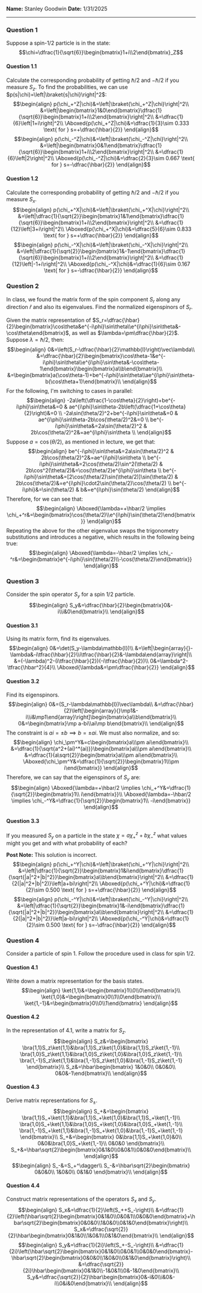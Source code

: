 **Name:** Stanley Goodwin
**Date:** 1/31/2025

---
### Question 1
Suppose a spin-$1/2$ particle is in the state:
$$\chi=\dfrac{1}{\sqrt{6}}\begin{bmatrix}1+i\\2\end{bmatrix}_Z$$
#### Question 1.1
Calculate the corresponding probability of getting $\hbar/2$ and $-\hbar/2$ if you measure $S_z$.
To find the probabilities, we can use $p(s|\chi)=\left|\braket{s|\chi}\right|^2$:
$$\begin{align}
p(\chi_+^Z|\chi)&=\left|\braket{\chi_+^Z|\chi}\right|^2\\
&=\left|\begin{bmatrix}1&0\end{bmatrix}\dfrac{1}{\sqrt{6}}\begin{bmatrix}1+i\\2\end{bmatrix}\right|^2\\
&=\dfrac{1}{6}\left|1+i\right|^2\\
\Aboxed{p(\chi_+^Z|\chi)&=\dfrac{1}{3}\sim 0.333 \text{ for } s=+\dfrac{\hbar}{2}}
\end{align}$$
$$\begin{align}
p(\chi_-^Z|\chi)&=\left|\braket{\chi_-^Z|\chi}\right|^2\\
&=\left|\begin{bmatrix}0&1\end{bmatrix}\dfrac{1}{\sqrt{6}}\begin{bmatrix}1+i\\2\end{bmatrix}\right|^2\\
&=\dfrac{1}{6}\left|2\right|^2\\
\Aboxed{p(\chi_-^Z|\chi)&=\dfrac{2}{3}\sim 0.667 \text{ for } s=-\dfrac{\hbar}{2}}
\end{align}$$
#### Question 1.2
Calculate the corresponding probability of getting $\hbar/2$ and $-\hbar/2$ if you measure $S_x$.
$$\begin{align}
p(\chi_+^X|\chi)&=\left|\braket{\chi_+^X|\chi}\right|^2\\
&=\left|\dfrac{1}{\sqrt{2}}\begin{bmatrix}1&1\end{bmatrix}\dfrac{1}{\sqrt{6}}\begin{bmatrix}1+i\\2\end{bmatrix}\right|^2\\
&=\dfrac{1}{12}\left|3+i\right|^2\\
\Aboxed{p(\chi_+^X|\chi)&=\dfrac{5}{6}\sim 0.833 \text{ for } s=+\dfrac{\hbar}{2}}
\end{align}$$
$$\begin{align}
p(\chi_-^X|\chi)&=\left|\braket{\chi_-^X|\chi}\right|^2\\
&=\left|\dfrac{1}{\sqrt{2}}\begin{bmatrix}1&-1\end{bmatrix}\dfrac{1}{\sqrt{6}}\begin{bmatrix}1+i\\2\end{bmatrix}\right|^2\\
&=\dfrac{1}{12}\left|-1+i\right|^2\\
\Aboxed{p(\chi_-^X|\chi)&=\dfrac{1}{6}\sim 0.167 \text{ for } s=-\dfrac{\hbar}{2}}
\end{align}$$
### Question 2
In class, we found the matrix form of the spin component $S_r$ along any direction $\hat r$ and also its eigenvalues. Find the normalized eigenspinors of $S_r$.

Given the matrix representation of $S_r=\dfrac{\hbar}{2}\begin{bmatrix}\cos\theta&e^{-i\phi}\sin\theta\\e^{i\phi}\sin\theta&-\cos\theta\end{bmatrix}$, as well as $\lambda=\pm\dfrac{\hbar}{2}$.
Suppose $\lambda=\hbar/2$, then:
$$\begin{align}
0&=\left(S_r-\dfrac{\hbar}{2}\mathbb{I}\right)\vec\lambda\\
&=\dfrac{\hbar}{2}\begin{bmatrix}\cos\theta-1&e^{-i\phi}\sin\theta\\e^{i\phi}\sin\theta&-\cos\theta-1\end{bmatrix}\begin{bmatrix}a\\b\end{bmatrix}\\
&=\begin{bmatrix}a(\cos\theta-1)+be^{-i\phi}\sin\theta\\ae^{i\phi}\sin\theta-b(\cos\theta+1)\end{bmatrix}\\
\end{align}$$
For the following, I'm switching to cases in parallel:
$$\begin{align}
-2a\left(\dfrac{1-\cos\theta}{2}\right)+be^{-i\phi}\sin\theta&=0 &
ae^{i\phi}\sin\theta-2b\left(\dfrac{1+\cos\theta}{2}\right)&=0 \\
-2a\sin(\theta/2)^2+be^{-i\phi}\sin\theta&=0 &
ae^{i\phi}\sin\theta-2b\cos(\theta/2)^2&=0 \\
be^{-i\phi}\sin\theta&=2a\sin(\theta/2)^2 &
2b\cos(\theta/2)^2&=ae^{i\phi}\sin\theta \\
\end{align}$$
Suppose $a=\cos(\theta/2)$, as mentioned in lecture, we get that:
$$\begin{align}
be^{-i\phi}\sin\theta&=2a\sin(\theta/2)^2 &
2b\cos(\theta/2)^2&=ae^{i\phi}\sin\theta \\
be^{-i\phi}\sin\theta&=2\cos(\theta/2)\sin^2(\theta/2) &
2b\cos^2(\theta/2)&=\cos(\theta/2)e^{i\phi}\sin\theta \\
be^{-i\phi}\sin\theta&=[2\cos(\theta/2)\sin(\theta/2)]\sin(\theta/2) &
2b\cos(\theta/2)&=e^{i\phi}\cdot2\sin(\theta/2)\cos(\theta/2) \\
be^{-i\phi}&=\sin(\theta/2) &
b&=e^{i\phi}\sin(\theta/2)
\end{align}$$
Therefore, for we can see that:
$$\begin{align}
\Aboxed{\lambda=+\hbar/2 \implies \chi_+^r&=\begin{bmatrix}\cos(\theta/2)\\e^{i\phi}\sin(\theta/2)\end{bmatrix}}
\end{align}$$
Repeating the above for the other eigenvalue swaps the trigonometry substitutions and introduces a negative, which results in the following being true:
$$\begin{align}
\Aboxed{\lambda=-\hbar/2 \implies \chi_-^r&=\begin{bmatrix}e^{-i\phi}\sin(\theta/2)\\-\cos(\theta/2)\end{bmatrix}}
\end{align}$$
### Question 3
Consider the spin operator $S_y$ for a spin $1/2$ particle.
$$\begin{align}
S_y&=\dfrac{\hbar}{2}\begin{bmatrix}0&-i\\i&0\end{bmatrix}\\
\end{align}$$
#### Question 3.1
Using its matrix form, find its eigenvalues.
$$\begin{align}
0&=\det(S_y-\lambda\mathbb{I})\\
&=\left|\begin{array}{}-\lambda&-i\tfrac{\hbar}{2}\\i\tfrac{\hbar}{2}&-\lambda\end{array}\right|\\
&=(-\lambda)^2-(i\tfrac{\hbar}{2})(-i\tfrac{\hbar}{2})\\
0&=\lambda^2-\tfrac{\hbar^2}{4}\\
\Aboxed{\lambda&=\pm\dfrac{\hbar}{2}}
\end{align}$$
#### Question 3.2
Find its eigenspinors.
$$\begin{align}
0&=(S_r-\lambda\mathbb{I})\vec\lambda\\
&=\dfrac{\hbar}{2}\left[\begin{array}{}\mp1&-i\\i&\mp1\end{array}\right]\begin{bmatrix}a\\b\end{bmatrix}\\
0&=\begin{bmatrix}\mp a-bi\\ai\mp b\end{bmatrix}\\
\end{align}$$
The constraint is $ai=\pm b\implies b=\pm ai$. We must also normalize, and so:
$$\begin{align}
\chi_\pm^Y&=c\begin{bmatrix}a\\\pm ai\end{bmatrix}\\
&=\dfrac{1}{\sqrt{a^2+(ai)^*(ai)}}\begin{bmatrix}a\\\pm ai\end{bmatrix}\\
&=\dfrac{1}{a\sqrt{2}}\begin{bmatrix}a\\\pm ai\end{bmatrix}\\
\Aboxed{\chi_\pm^Y&=\dfrac{1}{\sqrt{2}}\begin{bmatrix}1\\\pm i\end{bmatrix}}
\end{align}$$
Therefore, we can say that the eigenspinors of $S_y$ are:
$$\begin{align}
\Aboxed{\lambda=+\hbar/2 \implies \chi_+^Y&=\dfrac{1}{\sqrt{2}}\begin{bmatrix}1\\ i\end{bmatrix}}\\
\Aboxed{\lambda=-\hbar/2 \implies \chi_-^Y&=\dfrac{1}{\sqrt{2}}\begin{bmatrix}1\\ -i\end{bmatrix}}
\end{align}$$
#### Question 3.3
If you measured $S_y$ on a particle in the state $\chi=a\chi_+^z+b\chi_-^z$ what values might you get and with what probability of each?

**Post Note:** This solution is incorrect.
$$\begin{align}
p(\chi_+^Y|\chi)&=\left|\braket{\chi_+^Y|\chi}\right|^2\\
&=\left|\dfrac{1}{\sqrt{2}}\begin{bmatrix}1&i\end{bmatrix}\dfrac{1}{\sqrt{|a|^2+|b|^2}}\begin{bmatrix}a\\b\end{bmatrix}\right|^2\\
&=\dfrac{1}{2(|a|^2+|b|^2)}\left|a+bi\right|^2\\
\Aboxed{p(\chi_+^Y|\chi)&=\dfrac{1}{2}\sim 0.500 \text{ for } s=+\dfrac{\hbar}{2}}
\end{align}$$
$$\begin{align}
p(\chi_-^Y|\chi)&=\left|\braket{\chi_-^Y|\chi}\right|^2\\
&=\left|\dfrac{1}{\sqrt{2}}\begin{bmatrix}1&-i\end{bmatrix}\dfrac{1}{\sqrt{|a|^2+|b|^2}}\begin{bmatrix}a\\b\end{bmatrix}\right|^2\\
&=\dfrac{1}{2(|a|^2+|b|^2)}\left|a-bi\right|^2\\
\Aboxed{p(\chi_-^Y|\chi)&=\dfrac{1}{2}\sim 0.500 \text{ for } s=-\dfrac{\hbar}{2}}
\end{align}$$
### Question 4
Consider a particle of spin $1$. Follow the procedure used in class for spin $1/2$.
#### Question 4.1
Write down a matrix representation for the basis states.
$$\begin{align}
\ket{1,1}&=\begin{bmatrix}1\\0\\0\end{bmatrix}\\
\ket{1,0}&=\begin{bmatrix}0\\1\\0\end{bmatrix}\\
\ket{1,-1}&=\begin{bmatrix}0\\0\\1\end{bmatrix}
\end{align}$$
#### Question 4.2
In the representation of 4.1, write a matrix for $S_z$.
$$\begin{align}
S_z&=\begin{bmatrix}
\bra{1,1}S_z\ket{1,1}&\bra{1,1}S_z\ket{1,0}&\bra{1,1}S_z\ket{1,-1}\\
\bra{1,0}S_z\ket{1,1}&\bra{1,0}S_z\ket{1,0}&\bra{1,0}S_z\ket{1,-1}\\
\bra{1,-1}S_z\ket{1,1}&\bra{1,-1}S_z\ket{1,0}&\bra{1,-1}S_z\ket{1,-1}
\end{bmatrix}\\
S_z&=\hbar\begin{bmatrix}
1&0&0\\
0&0&0\\
0&0&-1\end{bmatrix}\\
\end{align}$$
#### Question 4.3
Derive matrix representations for $S_\pm$.
$$\begin{align}
S_+&=\begin{bmatrix}
\bra{1,1}S_+\ket{1,1}&\bra{1,1}S_+\ket{1,0}&\bra{1,1}S_+\ket{1,-1}\\
\bra{1,0}S_+\ket{1,1}&\bra{1,0}S_+\ket{1,0}&\bra{1,0}S_+\ket{1,-1}\\
\bra{1,-1}S_+\ket{1,1}&\bra{1,-1}S_+\ket{1,0}&\bra{1,-1}S_+\ket{1,-1}
\end{bmatrix}\\
S_+&=\begin{bmatrix}
0&\bra{1,1}S_+\ket{1,0}&0\\
0&0&\bra{1,0}S_+\ket{1,-1}\\
0&0&0
\end{bmatrix}\\
S_+&=\hbar\sqrt{2}\begin{bmatrix}0&1&0\\0&0&1\\0&0&0\end{bmatrix}\\
\end{align}$$
$$\begin{align}
S_-&=S_+^\dagger\\
S_-&=\hbar\sqrt{2}\begin{bmatrix}
0&0&0\\
1&0&0\\
0&1&0
\end{bmatrix}\\
\end{align}$$

#### Question 4.4
Construct matrix representations of the operators $S_x$ and $S_y$.
$$\begin{align}
S_x&=\dfrac{1}{2}\left(S_++S_-\right)\\
&=\dfrac{1}{2}\left(\hbar\sqrt{2}\begin{bmatrix}0&1&0\\0&0&1\\0&0&0\end{bmatrix}+\hbar\sqrt{2}\begin{bmatrix}0&0&0\\1&0&0\\0&1&0\end{bmatrix}\right)\\
S_x&=\dfrac{\sqrt{2}}{2}\hbar\begin{bmatrix}0&1&0\\1&0&1\\0&1&0\end{bmatrix}\\
\end{align}$$
$$\begin{align}
S_y&=\dfrac{1}{2i}\left(S_+-S_-\right)\\
&=\dfrac{1}{2i}\left(\hbar\sqrt{2}\begin{bmatrix}0&1&0\\0&0&1\\0&0&0\end{bmatrix}-\hbar\sqrt{2}\begin{bmatrix}0&0&0\\1&0&0\\0&1&0\end{bmatrix}\right)\\
&=\dfrac{\sqrt{2}}{2i}\hbar\begin{bmatrix}0&1&0\\-1&0&1\\0&-1&0\end{bmatrix}\\
S_y&=\dfrac{\sqrt{2}}{2}\hbar\begin{bmatrix}0&-i&0\\i&0&-i\\0&i&0\end{bmatrix}\\
\end{align}$$

